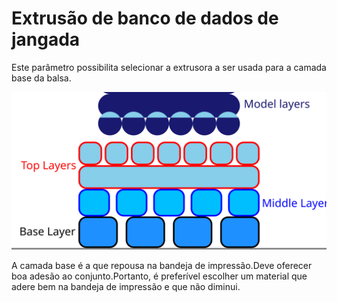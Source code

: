 Extrusão de banco de dados de jangada
====
Este parâmetro possibilita selecionar a extrusora a ser usada para a camada base da balsa.

![Onde está a camada base na balsa](../images/raft_dimensions_simplified.svg)

A camada base é a que repousa na bandeja de impressão.Deve oferecer boa adesão ao conjunto.Portanto, é preferível escolher um material que adere bem na bandeja de impressão e que não diminui.